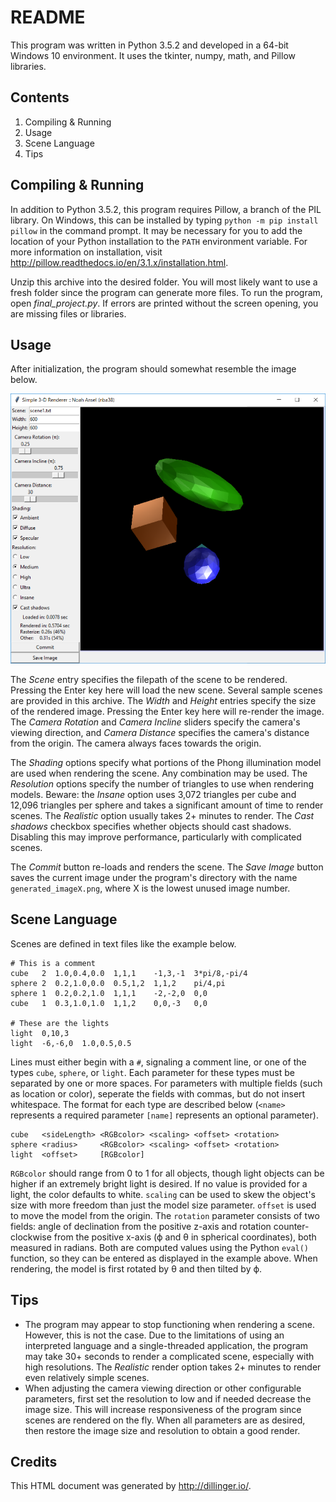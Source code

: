 # README

This program was written in Python 3.5.2 and developed in a 64-bit Windows 10 environment. It uses the tkinter, numpy, math, and Pillow libraries.

## Contents

1. Compiling & Running
2. Usage
3. Scene Language
4. Tips

## Compiling & Running

In addition to Python 3.5.2, this program requires Pillow, a branch of the PIL library. On Windows, this can be installed by typing `python -m pip install pillow` in the command prompt.  It may be necessary for you to add the location of your Python installation to the `PATH` environment variable. For more information on installation, visit http://pillow.readthedocs.io/en/3.1.x/installation.html.

Unzip this archive into the desired folder. You will most likely want to use a fresh folder since the program can generate more files. To run the program, open *final_project.py*. If errors are printed without the screen opening, you are missing files or libraries.

## Usage

After initialization, the program should somewhat resemble the image below.

![Could not load image 'screenshot.png'.](screenshot.png "A sample screenshot of program execution.")

The *Scene* entry specifies the filepath of the scene to be rendered. Pressing the Enter key here will load the new scene. Several sample scenes are provided in this archive. The *Width* and *Height* entries specify the size of the rendered image. Pressing the Enter key here will re-render the image. The *Camera Rotation* and *Camera Incline* sliders specify the camera's viewing direction, and *Camera Distance* specifies the camera's distance from the origin. The camera always faces towards the origin.

The *Shading* options specify what portions of the Phong illumination model are used when rendering the scene. Any combination may be used. The *Resolution* options specify the number of triangles to use when rendering models. Beware: the *Insane* option uses 3,072 triangles per cube and 12,096 triangles per sphere and takes a significant amount of time to render scenes. The *Realistic* option usually takes 2+ minutes to render. The *Cast shadows* checkbox specifies whether objects should cast shadows. Disabling this may improve performance, particularly with complicated scenes.

The *Commit* button re-loads and renders the scene. The *Save Image* button saves the current image under the program's directory with the name `generated_imageX.png`, where X is the lowest unused image number.

## Scene Language

Scenes are defined in text files like the example below.

    # This is a comment
    cube   2  1.0,0.4,0.0  1,1,1    -1,3,-1  3*pi/8,-pi/4
    sphere 2  0.2,1.0,0.0  0.5,1,2  1,1,2    pi/4,pi
    sphere 1  0.2,0.2,1.0  1,1,1    -2,-2,0  0,0
    cube   1  0.3,1.0,1.0  1,1,2    0,0,-3   0,0

    # These are the lights
    light  0,10,3
    light  -6,-6,0  1.0,0.5,0.5

Lines must either begin with a `#`, signaling a comment line, or one of the types `cube`, `sphere`, or `light`. Each parameter for these types must be separated by one or more spaces. For parameters with multiple fields (such as location or color), seperate the fields with commas, but do not insert whitespace. The format for each type are described below (`<name>` represents a required parameter `[name]` represents an optional parameter).

    cube   <sideLength> <RGBcolor> <scaling> <offset> <rotation>
    sphere <radius>     <RGBcolor> <scaling> <offset> <rotation>
    light  <offset>     [RGBcolor]

`RGBcolor` should range from 0 to 1 for all objects, though light objects can be higher if an extremely bright light is desired. If no value is provided for a light, the color defaults to white. `scaling` can be used to skew the object's size with more freedom than just the model size parameter. `offset` is used to move the model from the origin. The `rotation` parameter consists of two fields: angle of declination from the positive z-axis and rotation counter-clockwise from the positive x-axis (ϕ and θ in spherical coordinates), both measured in radians. Both are computed values using the Python `eval()` function, so they can be entered as displayed in the example above. When rendering, the model is first rotated by θ and then tilted by ϕ.

## Tips

- The program may appear to stop functioning when rendering a scene. However, this is not the case. Due to the limitations of using an interpreted language and a single-threaded application, the program may take 30+ seconds to render a complicated scene, especially with high resolutions. The *Realistic* render option takes 2+ minutes to render even relatively simple scenes.
- When adjusting the camera viewing direction or other configurable parameters, first set the resolution to low and if needed decrease the image size. This will increase responsiveness of the program since scenes are rendered on the fly. When all parameters are as desired, then restore the image size and resolution to obtain a good render.

## Credits

This HTML document was generated by http://dillinger.io/.